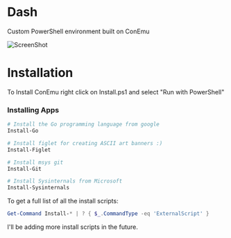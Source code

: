 Dash
====

Custom PowerShell environment built on ConEmu

![ScreenShot](https://raw.github.com/xpando/Dash/screenshots/Screenshot.png)

# Installation

To Install ConEmu right click on Install.ps1 and select "Run with PowerShell"

### Installing Apps

```PowerShell
# Install the Go programming language from google
Install-Go
```

```PowerShell
# Install figlet for creating ASCII art banners :)
Install-Figlet
```

```PowerShell
# Install msys git
Install-Git
```

```PowerShell
# Install Sysinternals from Microsoft
Install-Sysinternals
```

To get a full list of all the install scripts:
```PowerShell
Get-Command Install-* | ? { $_.CommandType -eq 'ExternalScript' }
```

I'll be adding more install scripts in the future.